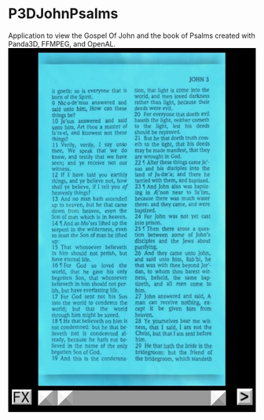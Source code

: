 # P3DJohnPsalms
Application to view the Gospel Of John and the book of Psalms created with Panda3D, FFMPEG, and OpenAL.
![Alt text](screenshot.jpeg?raw=true "Screenshot")